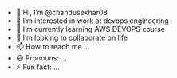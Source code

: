 - 👋 Hi, I’m @chandusekhar08
- 👀 I’m interested in work at devops engineering
- 🌱 I’m currently learning AWS DEVOPS course
- 💞️ I’m looking to collaborate on life
- 📫 How to reach me ...
- 😄 Pronouns: ...
- ⚡ Fun fact: ...

<!---
chandusekhar08/chandusekhar08 is a ✨ special ✨ repository because its `README.md` (this file) appears on your GitHub profile.
You can click the Preview link to take a look at your changes.
--->
